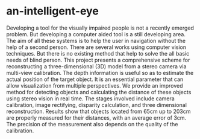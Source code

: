 # an-intelligent-eye
Developing a tool for the visually impaired people is not a recently emerged problem. But developing a computer aided tool is a still 
developing area. The aim of all these systems is to help the user in navigation without the help of a second person. There are several 
works using computer vision techniques. But there is no existing method that help to solve the all basic needs of blind person. 
This project presents a comprehensive scheme for reconstructing a three-dimensional (3D) model from a stereo camera via multi-view 
calibration. The depth information is useful so as to estimate the actual position of the target object. It is an essential parameter 
that can allow visualization from multiple perspectives. We provide an improved method for detecting objects and calculating the distance 
of these objects using stereo vision in real time. The stages involved include camera calibration, image rectifying, disparity calculation,
and three dimensional reconstruction. Results show that objects located from 65cm up to 203cm are properly measured for their distances, 
with an average error of 3cm. The precision of the measurement also depends on the quality of the calibration.
